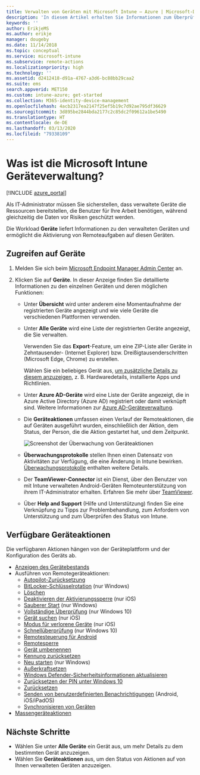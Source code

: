 ```yaml
---
title: Verwalten von Geräten mit Microsoft Intune – Azure | Microsoft-Dokumentation
description: 'In diesem Artikel erhalten Sie Informationen zum Überprüfen der von Ihnen verwalteten Geräte mit Microsoft Intune. Die folgenden Aspekte werden behandelt: Exportieren einer Geräteliste im CSV-Format, Anzeigen Ihrer mit Azure Active Directory verknüpften Geräte, Überprüfen eines Änderungsprotokolls der Aktionen auf dem Gerät, Verwenden des TeamViewer-Connectors, damit IT-Administratoren Fehler auf Android-Geräten über eine Remoteverbindung behandeln können, und Anzeigen aller Aktionen, die auf dem Gerät ausgeführt werden können.'
keywords: ''
author: ErikjeMS
ms.author: erikje
manager: dougeby
ms.date: 11/14/2018
ms.topic: conceptual
ms.service: microsoft-intune
ms.subservice: remote-actions
ms.localizationpriority: high
ms.technology: ''
ms.assetid: d2412418-d91a-4767-a3d6-bc88bb29caa2
ms.suite: ems
search.appverid: MET150
ms.custom: intune-azure; get-started
ms.collection: M365-identity-device-management
ms.openlocfilehash: 4acb2317ea2147f25ef5b19c7d92ae795df36629
ms.sourcegitcommit: 3d895be2844bda2177c2c85dc2f09612a1be5490
ms.translationtype: HT
ms.contentlocale: de-DE
ms.lasthandoff: 03/13/2020
ms.locfileid: "79338109"
---
```

# <a name="what-is-microsoft-intune-device-management"></a>Was ist die Microsoft Intune Geräteverwaltung?

[!INCLUDE [azure_portal](../includes/azure_portal.md)]

Als IT-Administrator müssen Sie sicherstellen, dass verwaltete Geräte die Ressourcen bereitstellen, die Benutzer für Ihre Arbeit benötigen, während gleichzeitig die Daten vor Risiken geschützt werden.

Die Workload **Geräte** liefert Informationen zu den verwalteten Geräten und ermöglicht die Aktivierung von Remoteaufgaben auf diesen Geräten.

## <a name="get-to-your-devices"></a>Zugreifen auf Geräte

1. Melden Sie sich beim [Microsoft Endpoint Manager Admin Center](https://go.microsoft.com/fwlink/?linkid=2109431) an.
3. Klicken Sie auf **Geräte**. In dieser Anzeige finden Sie detaillierte Informationen zu den einzelnen Geräten und deren möglichen Funktionen:

   - Unter **Übersicht** wird unter anderem eine Momentaufnahme der registrierten Geräte angezeigt und wie viele Geräte die verschiedenen Plattformen verwenden.
   - Unter **Alle Geräte** wird eine Liste der registrierten Geräte angezeigt, die Sie verwalten.

     Verwenden Sie das **Export**-Feature, um eine ZIP-Liste aller Geräte in Zehntausender- (Internet Explorer) bzw. Dreißigtausenderschritten (Microsoft Edge, Chrome) zu erstellen.

     Wählen Sie ein beliebiges Gerät aus, [um zusätzliche Details zu diesem anzuzeigen](device-inventory.md), z. B. Hardwaredetails, installierte Apps und Richtlinien.

   - Unter **Azure AD-Geräte** wird eine Liste der Geräte angezeigt, die in Azure Active Directory (Azure AD) registriert oder damit verknüpft sind. Weitere Informationen zur [Azure AD-Geräteverwaltung](https://docs.microsoft.com/azure/active-directory/device-management-introduction).
   - Die **Geräteaktionen** umfassen einen Verlauf der Remoteaktionen, die auf Geräten ausgeführt wurden, einschließlich der Aktion, dem Status, der Person, die die Aktion gestartet hat, und dem Zeitpunkt.

     ![Screenshot der Überwachung von Geräteaktionen](./media/device-management/monitor-device-actions.png)

   - **Überwachungsprotokolle** stellen Ihnen einen Datensatz von Aktivitäten zur Verfügung, die eine Änderung in Intune bewirken. [Überwachungsprotokolle](../fundamentals/monitor-audit-logs.md) enthalten weitere Details.
   - Der **TeamViewer-Connector** ist ein Dienst, über den Benutzer von mit Intune verwalteten Android-Geräten Remoteunterstützung von ihrem IT-Administrator erhalten. Erfahren Sie mehr über [TeamViewer](teamviewer-support.md).
   - Über **Help and Support** (Hilfe und Unterstützung) finden Sie eine Verknüpfung zu Tipps zur Problembehandlung, zum Anfordern von Unterstützung und zum Überprüfen des Status von Intune.

## <a name="available-device-actions"></a>Verfügbare Geräteaktionen
Die verfügbaren Aktionen hängen von der Geräteplattform und der Konfiguration des Geräts ab.

- [Anzeigen des Gerätebestands](device-inventory.md)
- Ausführen von Remotegeräteaktionen:
  - [Autopilot-Zurücksetzung](https://docs.microsoft.com/windows/deployment/windows-autopilot/windows-autopilot-reset#reset-devices-with-remote-windows-autopilot-reset)
  - [BitLocker-Schlüsselrotation](../protect/encrypt-devices.md#rotate-bitlocker-recovery-keys) (nur Windows)
  - [Löschen](devices-wipe.md#delete-devices-from-the-intune-portal)
  - [Deaktivieren der Aktivierungssperre](device-activation-lock-disable.md) (nur iOS)
  - [Sauberer Start](device-fresh-start.md) (nur Windows)
  - [Vollständige Überprüfung](../configuration/device-restrictions-windows-10.md#microsoft-defender-antivirus) (nur Windows 10)
  - [Gerät suchen](device-locate.md) (nur iOS)
  - [Modus für verlorene Geräte](device-lost-mode.md) (nur iOS)
  - [Schnellüberprüfung](../configuration/device-restrictions-windows-10.md#microsoft-defender-antivirus) (nur Windows 10)
  - [Remotesteuerung für Android](teamviewer-support.md)
  - [Remotesperre](device-remote-lock.md)
  - [Gerät umbenennen](device-rename.md)
  - [Kennung zurücksetzen](device-passcode-reset.md)
  - [Neu starten](device-restart.md) (nur Windows)
  - [Außerkraftsetzen](devices-wipe.md#retire)
  - [Windows Defender-Sicherheitsinformationen aktualisieren](https://docs.microsoft.com/windows/security/threat-protection/windows-defender-antivirus/manage-protection-updates-windows-defender-antivirus)
  - [Zurücksetzen der PIN unter Windows 10](device-windows-pin-reset.md)
  - [Zurücksetzen](devices-wipe.md#wipe)
  - [Senden von benutzerdefinierten Benachrichtigungen](custom-notifications.md#send-a-custom-notification-to-a-single-device) (Android, iOS/iPadOS)
  - [Synchronisieren von Geräten](device-sync.md)
- [Massengeräteaktionen](bulk-device-actions.md)

## <a name="next-steps"></a>Nächste Schritte

- Wählen Sie unter **Alle Geräte** ein Gerät aus, um mehr Details zu dem bestimmten Gerät anzuzeigen.
- Wählen Sie **Geräteaktionen** aus, um den Status von Aktionen auf von Ihnen verwalteten Geräten anzuzeigen.

